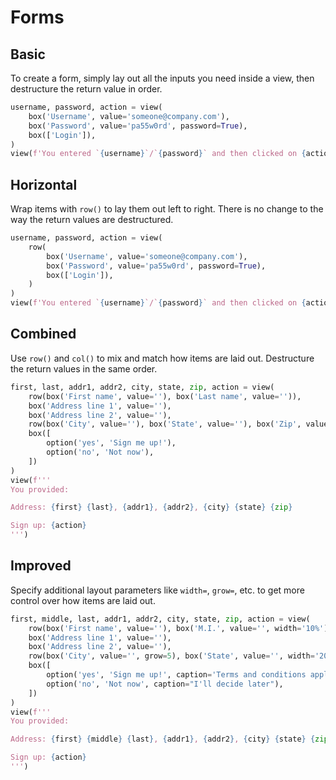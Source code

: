 # Forms



## Basic

To create a form, simply lay out all the inputs you need inside a view, then destructure the return value in order.


```py
username, password, action = view(
    box('Username', value='someone@company.com'),
    box('Password', value='pa55w0rd', password=True),
    box(['Login']),
)
view(f'You entered `{username}`/`{password}` and then clicked on {action}.')
```


## Horizontal

Wrap items with `row()` to lay them out left to right.
There is no change to the way the return values are destructured.


```py
username, password, action = view(
    row(
        box('Username', value='someone@company.com'),
        box('Password', value='pa55w0rd', password=True),
        box(['Login']),
    )
)
view(f'You entered `{username}`/`{password}` and then clicked on {action}.')
```


## Combined

Use `row()` and `col()` to mix and match how items are laid out. Destructure the return values in the same order.


```py
first, last, addr1, addr2, city, state, zip, action = view(
    row(box('First name', value=''), box('Last name', value='')),
    box('Address line 1', value=''),
    box('Address line 2', value=''),
    row(box('City', value=''), box('State', value=''), box('Zip', value='')),
    box([
        option('yes', 'Sign me up!'),
        option('no', 'Not now'),
    ])
)
view(f'''
You provided:

Address: {first} {last}, {addr1}, {addr2}, {city} {state} {zip}

Sign up: {action}
''')
```


## Improved

Specify additional layout parameters like `width=`, `grow=`, etc. to get more control over
how items are laid out.


```py
first, middle, last, addr1, addr2, city, state, zip, action = view(
    row(box('First name', value=''), box('M.I.', value='', width='10%'), box('Last name', value='')),
    box('Address line 1', value=''),
    box('Address line 2', value=''),
    row(box('City', value='', grow=5), box('State', value='', width='20%'), box('Zip', value='', grow=1)),
    box([
        option('yes', 'Sign me up!', caption='Terms and conditions apply'),
        option('no', 'Not now', caption="I'll decide later"),
    ])
)
view(f'''
You provided:

Address: {first} {middle} {last}, {addr1}, {addr2}, {city} {state} {zip}

Sign up: {action}
''')
```
